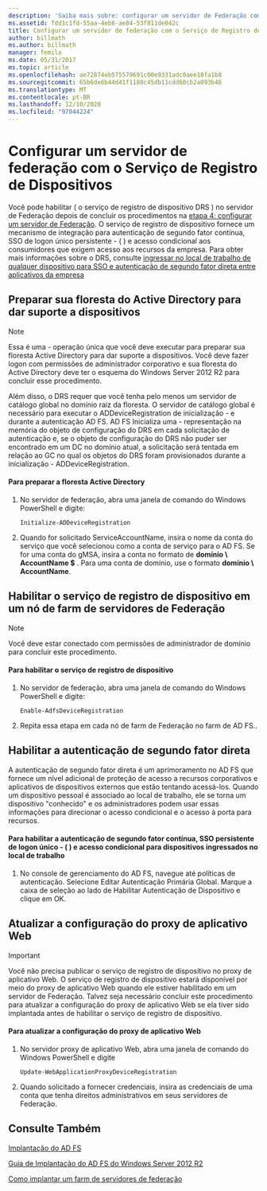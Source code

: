 ```yaml
---
description: 'Saiba mais sobre: configurar um servidor de Federação com o serviço de registro de dispositivo'
ms.assetid: fdd1c1fd-55aa-4eb8-ae84-53f811de042c
title: Configurar um servidor de federação com o Serviço de Registro de Dispositivos
author: billmath
ms.author: billmath
manager: femila
ms.date: 05/31/2017
ms.topic: article
ms.openlocfilehash: ae72874eb575579691c00e9331adc0aee18fa1b8
ms.sourcegitcommit: 65b6de6b44d41f1180c45db11cdd60cb2a093b46
ms.translationtype: MT
ms.contentlocale: pt-BR
ms.lasthandoff: 12/10/2020
ms.locfileid: "97044224"
---
```

# <a name="configure-a-federation-server-with-device-registration-service"></a>Configurar um servidor de federação com o Serviço de Registro de Dispositivos

Você pode habilitar \( o serviço de registro de dispositivo DRS \) no servidor de Federação depois de concluir os procedimentos na [etapa 4: configurar um servidor de Federação](/previous-versions/orphan-topics/ws.11/dn303424(v=ws.11)). O serviço de registro de dispositivo fornece um mecanismo de integração para autenticação de segundo fator contínua, SSO de logon único persistente \- \( \) e acesso condicional aos consumidores que exigem acesso aos recursos da empresa. Para obter mais informações sobre o DRS, consulte [ingressar no local de trabalho de qualquer dispositivo para SSO e autenticação de segundo fator direta entre aplicativos da empresa](../../ad-fs/operations/Join-to-Workplace-from-Any-Device-for-SSO-and-Seamless-Second-Factor-Authentication-Across-Company-Applications.md)

## <a name="prepare-your-active-directory-forest-to-support-devices"></a>Preparar sua floresta do Active Directory para dar suporte a dispositivos

> [!NOTE]
> Essa é uma \- operação única que você deve executar para preparar sua floresta Active Directory para dar suporte a dispositivos. Você deve fazer logon com permissões de administrador corporativo e sua floresta do Active Directory deve ter o esquema do Windows Server 2012 R2 para concluir esse procedimento.
>
> Além disso, o DRS requer que você tenha pelo menos um servidor de catálogo global no domínio raiz da floresta. O servidor de catálogo global é necessário para executar o ADDeviceRegistration de inicialização \- e durante a autenticação AD FS. AD FS Inicializa uma \- representação na memória do objeto de configuração do DRS em cada solicitação de autenticação e, se o objeto de configuração do DRS não puder ser encontrado em um DC no domínio atual, a solicitação será tentada em relação ao GC no qual os objetos do DRS foram provisionados durante a inicialização \- ADDeviceRegistration.

#### <a name="to-prepare-the-active-directory-forest"></a>Para preparar a floresta Active Directory

1.  No servidor de federação, abra uma janela de comando do Windows PowerShell e digite:

    ```
    Initialize-ADDeviceRegistration
    ```

2.  Quando for solicitado ServiceAccountName, insira o nome da conta do serviço que você selecionou como a conta de serviço para o AD FS.  Se for uma conta do gMSA, insira a conta no formato de **domínio \\ AccountName $** . Para uma conta de domínio, use o formato **domínio \\ AccountName**.

## <a name="enable-device-registration-service-on-a-federation-server-farm-node"></a>Habilitar o serviço de registro de dispositivo em um nó de farm de servidores de Federação

> [!NOTE]
> Você deve estar conectado com permissões de administrador de domínio para concluir este procedimento.

#### <a name="to-enable-device-registration-service"></a>Para habilitar o serviço de registro de dispositivo

1.  No servidor de federação, abra uma janela de comando do Windows PowerShell e digite:

    ```
    Enable-AdfsDeviceRegistration
    ```

2.  Repita essa etapa em cada nó de farm de Federação no farm de AD FS..

## <a name="enable-seamless-second-factor-authentication"></a>Habilitar a autenticação de segundo fator direta
A autenticação de segundo fator direta é um aprimoramento no AD FS que fornece um nível adicional de proteção de acesso a recursos corporativos e aplicativos de dispositivos externos que estão tentando acessá-los. Quando um dispositivo pessoal é associado ao local de trabalho, ele se torna um dispositivo "conhecido" e os administradores podem usar essas informações para direcionar o acesso condicional e o acesso à porta para recursos.

#### <a name="to-enable-seamless-second-factor-authentication-persistent-single-sign-on-sso-and-conditional-access-for-workplace-joined-devices"></a>Para habilitar a autenticação de segundo fator contínua, SSO persistente de logon único \- \( \) e acesso condicional para dispositivos ingressados no local de trabalho

1.  No console de gerenciamento do AD FS, navegue até políticas de autenticação. Selecione Editar Autenticação Primária Global. Marque a caixa de seleção ao lado de Habilitar Autenticação de Dispositivo e clique em OK.

## <a name="update-the-web-application-proxy-configuration"></a>Atualizar a configuração do proxy de aplicativo Web

> [!IMPORTANT]
> Você não precisa publicar o serviço de registro de dispositivo no proxy de aplicativo Web.  O serviço de registro de dispositivo estará disponível por meio do proxy de aplicativo Web quando ele estiver habilitado em um servidor de Federação.  Talvez seja necessário concluir este procedimento para atualizar a configuração do proxy de aplicativo Web se ela tiver sido implantada antes de habilitar o serviço de registro de dispositivo.

#### <a name="to-update-the-web-application-proxy-configuration"></a>Para atualizar a configuração do proxy de aplicativo Web

1.  No servidor proxy de aplicativo Web, abra uma janela de comando do Windows PowerShell e digite

    ```
    Update-WebApplicationProxyDeviceRegistration
    ```

2.  Quando solicitado a fornecer credenciais, insira as credenciais de uma conta que tenha direitos administrativos em seus servidores de Federação.

## <a name="see-also"></a>Consulte Também

[Implantação do AD FS](../../ad-fs/AD-FS-Deployment.md)

[Guia de Implantação do AD FS do Windows Server 2012 R2](../../ad-fs/deployment/Windows-Server-2012-R2-AD-FS-Deployment-Guide.md)

[Como implantar um farm de servidores de federação](../../ad-fs/deployment/Deploying-a-Federation-Server-Farm.md)

